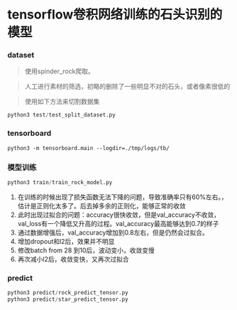 tensorflow卷积网络训练的石头识别的模型
======
### dataset
>使用spinder_rock爬取。

>人工进行素材的筛选，初略的删除了一些明显不对的石头，或者像素很低的

>使用如下方法来切割数据集

```python
python3 test/test_split_dataset.py
```
### tensorboard
```
python3 -m tensorboard.main --logdir=./tmp/logs/tb/
```
### 模型训练

```python
python3 train/train_rock_model.py
```
1. 在训练的时候出现了损失函数无法下降的问题，导致准确率只有60%左右。，估计是正则化太多了。后去掉多余的正则化，能够正常的收敛
2. 此时出现过拟合的问题：accuracy很快收敛，但是val_accuracy不收敛，val_loss有一个降低又升高的过程。val_accuracy最高能够达到0.7的样子
3. 通过数据增强后，val_accuracy增加到0.8左右，但是仍然会过拟合。
4. 增加dropout和l2后，效果并不明显
5. 修改batch from 28 到10后，波动变小，收敛变慢
6. 再次减小l2后，收敛变快，又再次过拟合
### predict
```python
python3 predict/rock_predict_tensor.py
python3 predict/star_predict_tensor.py
```
